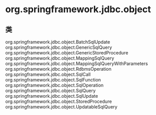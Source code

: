 # org.springframework.jdbc.object

## 类

org.springframework.jdbc.object.BatchSqlUpdate
org.springframework.jdbc.object.GenericSqlQuery<T>
org.springframework.jdbc.object.GenericStoredProcedure
org.springframework.jdbc.object.MappingSqlQuery<T>
org.springframework.jdbc.object.MappingSqlQueryWithParameters<T>
org.springframework.jdbc.object.RdbmsOperation
org.springframework.jdbc.object.SqlCall
org.springframework.jdbc.object.SqlFunction<T>
org.springframework.jdbc.object.SqlOperation
org.springframework.jdbc.object.SqlQuery<T>
org.springframework.jdbc.object.SqlUpdate
org.springframework.jdbc.object.StoredProcedure
org.springframework.jdbc.object.UpdatableSqlQuery<T>




